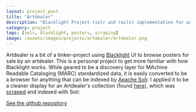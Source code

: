 ```yaml
---
layout: project_post
title: "Artdealer"
description: "Blacklight Project (solr and rails) implementation for an artdealer's poster collection"
category: project
tags: [solr, blacklight, posters, scraping]
image: /assets/images/projects/artdealer/artdealer.png
---
```



Artdealer is a bit of a tinker-project using [Blacklight](http://projectblacklight.org/) UI to browse posters for sale by an artdealer. This is a personal project to get more familiar with how Blacklight works. While geared to be a discovery layer for MAchine Readable Cataloging (MARC) standardized data, it is easily converted to be a browser for anything that can be indexed by [Apache Solr](https://lucene.apache.org/solr/‎). I applied it to be a cleaner display for an Artdealer's collection (found [here](http://igalcalderpicassowarhol.com/)), which was [scraped](https://github.com/dogrdon/igal-m-atelier/blob/master/scraper.py) and indexed with Solr. 


[See the github repository](https://github.com/dogrdon/artdealer)
